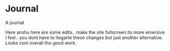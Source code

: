 # Journal
A journal

Here anshu here are some edits.. make the site fullscreen its more emersive I feel.. you dont have to itegarte these changes but just another alternative. Looks cool overall tho good work. 
